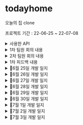 # todayhome
오늘의 집 clone 

프로젝트 기간 : 22-06-25 ~ 22-07-08 

<details>
<summary> 사용한 API</summary>
- 유저이메일 회원가입API<br>
- 유저 비밀번호 변경 API<br>
- 로그인 API<br>
- store 스토어 메인화면 API - 뷰페이저 <br>
- 메인 화면의 이벤트 배너 리스트들 불러오기 API<br>
- 유저 마이페이지 API

</details>
<details>
<summary>1차 팀원 회의 내용 </summary>
팀원 : 데이지(서버), 마누(android), 에그(android), 루시(android)<br>
다음회의 : 6월 28일 예정

구현한 것은 ★ 표시

📌구현할 내용
<li>★스플래시 화면 구현</li> 
<li>★로그인[소셜, 이메일]</li> 
<li>회원가입[카카오, 이메일] </li> 
<li>홈화면 구현10% </li> 
<li>네비게이션 바 구현 80% </li> 
<li>상품 상세 페이지 </li> 
<li>카테고리 </li> 
<li>스토어 상세 </li> 
<li>리뷰 내역,상세 </li> 
<li>배너 리스트</li> 
<li>아이디비번 찾기</li>
<li>스크랩</li> 
<li>리뷰 작성</li> 
<li>비회원 주문 조회 [이메일, 주문번호] -> 우선 순위 아래로</li> 
<li>장바구니 -> 클라이언트 [휴대전화 인증 번호 발송(지정된 숫자만큼) / 주소]</li>
<li>쿠폰</li>

1주차는 1주차 계획 (27일 까지)
- Splash 로그인 화면 구현<br> ★
- 오늘의집 레이아웃 구성<br>
- 로그인api (카카오, 이메일 로그인) ☆ 이메일은 x 

</details>
<details>
<summary>2차 팀원 회의 내용 </summary>
팀원 : 데이지(서버), 마누(android), 에그(android), 루시(android)<br>
2022-06-29

- 비회원 주문 조회하기 뷰 만 그리기로 결정
- 회원가입 부분 맞춤설정 안 하기로 결정
- 로그아웃 기능 요청


</details>
<details>
<summary>1차 피드백 내용 </summary>

- 아이콘 누끼따서 오늘의 집과 똑같이 만들기
- 마진, 패딩 미흡
- 서버 파트분이랑 커뮤니케이션 미흡 -> 소설 로그인 논의 필요
- 삽질x -> 모르는 거 있으면 바로 질문하고 다른 일 처리하기
- 다음주 월요일까지 api 주요 기능 15개 추가해보기


</details>
<details>
<summary>📌6월 25일 개발 일지</summary>
📌6월 25일 개발 일지

1. 앱 아이콘 모두의 집으로 변경


   <img src = "https://user-images.githubusercontent.com/76811495/175778576-11935c77-d80c-4b09-b709-11fdbbe40e68.png" width="width 30px" height="height 30%">






2. 소셜 로그인 완료(카카오 API)


   <img src = "https://user-images.githubusercontent.com/76811495/175778773-b9cae0cf-a14b-4e80-8e31-1d5f88d4b812.png" width="width 30%" height="height 30%">


3. 로그인 페이지 UI 99% (약간 다듬어야 합니다.)


   <img src = "https://user-images.githubusercontent.com/76811495/175778842-6182194b-2c07-4b5a-a71e-b7ad9ee3c79d.png" width="width 30%" height="height 30%">

4. 이메일 로그인 + 이메일로 가입 80% (이메일 + 비밀번호 다 입력했을 때 로그인하기 버튼 이벤트 구현해야 합니다. )

   <img src = "https://user-images.githubusercontent.com/76811495/175778889-31c4b2e9-6553-4ee3-afd2-b9b5b4c8aaae.png" width="width 30%" height="height 30%">

   <img src = "https://user-images.githubusercontent.com/76811495/175779085-0bc8e6a7-6448-430f-ab84-a6f912a93bdb.png" width="width 30%" height="height 30%">


5. 비회원 주문조회하기 레이아웃 구현 90% (버튼만 넣으면 됩니다.)
   <img src = "https://user-images.githubusercontent.com/76811495/175778978-a6498731-e83d-434b-95a8-45f6b5ba9d98.png" width="width 30%" height="height 30%">

6. 바텀네비게이션 20% ( Fragment 5개 추가를 하였고 4개는 (홈, 스토어, 홈서비스,마이페이지), 1개는 + 버튼인데 클릭하면 아래에서 위로 올라오는 데 구현해보지 않아서 내일 구현해야 할 거 같습니다. )


   <img src = "https://user-images.githubusercontent.com/76811495/175778954-81ae4344-5464-4e6f-8841-f540bd8260e0.png" width="width 30%" height="height 30%">
7. splash 화면 구현(크기 조절 필요)


   <img src = "https://user-images.githubusercontent.com/76811495/175778935-ad2ee378-9bf0-4858-b68a-70f902af2a3d.png" width="width 30%" height="height 30%">

</details>
<details>
<summary>📌6월 26일 개발 일지</summary>

### 1. 파이어베이스 Authentication 이용해 페이스북 로그인 구현<br>
구현하는 데 시간이 조금 걸렸지만 무사히 구현을 하였습니다. <br>
하지만 로그인 버튼이 com.facebook.login.widget.LoginButton 요렇게 쓰면 사진이 안 넣어져서 이 부분에서 시간이 많이 소요하였습니다.<br>
<br>
구글링 + Stack Overflow 검색 후 한 블로그에서 `FrameLayout` 으로 묶고 그 안에서 `com.facebook.login.widget.LoginButton` 는 `visibility="gone"` 으로 보이지 않게 해준 후 `ImageButton` 에 `onClick`  속성을 달아서 `com.facebook.login.widget.LoginButton`
가 수행하도록 한 결과 무사히 성공하였습니다.<br>
<br>
<br>



<img src = "https://user-images.githubusercontent.com/76811495/175814847-0765c879-1c74-4c88-aca7-b56809d1ccd2.png" width="width 30px" height="height 30%">
<br>
<br>


### 2. HomeFragment + StoreFragment 에 TabLayout 를 넣어줬습니다.<br>
이 부분에서는 큰 issue 가 없었습니다.<br>

<img src = "https://user-images.githubusercontent.com/76811495/175815566-5b50d47e-4ad8-40cf-8273-8e20aad3d4ae.png" width="width 30px" height="height 30%">
<br>
<br>


### 3. StoreFragment 에서 스토어홈 탭에서 ViewPage2를 넣어줬습니다.<br>
ViewPage2가 TabLayout 쪽 ViewPager2와 스크롤 방향이 같아서 베너가 움직이질 않았습니다.
그래서 자식 뷰가 우선적으로 스크롤을 인식할 수 있도록 `NestedScrollableHost ` 사용해 issue를 
해결하였습니다.
<br>
<img src = "https://user-images.githubusercontent.com/76811495/175815821-7a3ab0ad-e900-4cf8-a166-2a350ea7e428.png" width="width 30px" height="height 30%">
<br>
<br>

### 해결 못 한 issue<br><br>
아래 스크린샷을 보면 바텀네비게이션 마지막에 플러스 버튼이 크기가 작은걸 고치고 싶었는데 결국 오늘 못 고쳤습니다.
단서만 찾았을 뿐 어떻게 저걸 해결해야 할지 더 해봐야 할 거 같습니다.

플로팅 버튼을 저 위에다 놓고 사용하려고 시도를 해봤지만 플로팅 버튼안에 크기를 키우면 이미지가 밖으로 나가는 현상이
발생해 실패를 하였습니다.



<img src = "https://user-images.githubusercontent.com/76811495/175815821-7a3ab0ad-e900-4cf8-a166-2a350ea7e428.png" width="width 30px" height="height 30%">



</details>


<details>
<summary>📌6월 27일 개발 일지</summary>

### 1. 어제 실패한 bottomNavigation UI 개선 및 ViewPage2 indicator 추가
<br>
<br>
bottomNavigation 부분은 제가 너무 어렵게 생각해서 오래 걸린 듯 합니다.<br>
XML 부분에서 bottomNavigation 부분에서 자식뷰에 버튼을 넣어서 배치를 해줘서 BottomSheetDialog가 나오도록 구현을 하였습니다.
<br>
<br>
ViewPage2 indicator는 라이브러리를 이용해 넣어줬습니다.


<br>
<img src = "https://user-images.githubusercontent.com/76811495/175862656-78aa511d-247d-44a5-9bb6-27e0893c76e3.png" width="width 30px" height="height 30%">




</details>

<details>
<summary>📌6월 28일 개발 일지 </summary>
오늘은 서버분이 만들어 놓은 API를 엮어 볼려고 했는데 실패를 했습니다.
어제 조이님이 삽질하지 말라고 했는데 데이터가 불러와 져서 조금만 하면 될 거 같았는데 결국 삽질해서 오늘 시간 분배를 실패했습니다.
제가 Retrofit 다루는 기술이 많이 미흡한 거 같습니다.
Retrofit 할때 @GET만 해보고 넘어간 게 이렇게 스노우볼이 굴러온 거 같습니다. 오늘은 결과적으로 1개의 API(/app/store 스토어 메인화면)만 연동하는데 성공 하였습니다.
<br>
<br>
<br>
<img src = "https://user-images.githubusercontent.com/76811495/176194129-b2b6d384-4c97-4776-bd75-963855ae488f.PNG" width="width 30px" height="height 30%">

★22-06-29 로그인,회원가입 구현
하루종일 로그인, 회원가입을 붙잡고 있었는데 아무리 해도 구현이 안되서 의기소침해 있었는데<br>
Log를 하나씩 찍던 중 뭔가 이상한점이 발견했습니다.
<br>
<br>
<img src = "https://user-images.githubusercontent.com/76811495/176215260-2c6f2680-6e92-4381-b77f-aacf2e56ab6a.PNG" width="width 30px" height="height 30%">
<br>
<br>
바로 회원가입 하는 부분에서 패스워드가 로그에 찍혀야 하는데 닉네임이 로그에 찍혀있었습니다.
<br> 그래서 바로 data class에서 name과 password 위치를 바꿔주었더니 정상적으로 되었습니다.
retrofit에 대한 공부와 API명세서를 제대로 안보고 무지성으로 코딩한 제 잘못입니다.



</details>

<details>
<summary>📌6월 29일 개발 일지 </summary>
오늘은 기능적인 부분보다는 누끼를 따고 오늘의 집과 똑같이 만들려고 뷰를 그리는데 집중하였습니다.
1차 피드백 내용중에 마진,패딩 부분이 많이 미흡하다는 지적이 있었는데 정말 비교해보니 정말 별로인거 같아
차라리 UI를 다 그리고 API를 다 붙여야겠다 생각하고 있습니다.<br>



</details>

<details>
<summary>📌6월 30일 개발 일지 </summary>
오늘은 스트리홈에 오늘의 딜, 최근 본 상품, 내가 본 상품의 연관 상품, ~님을 위한 상품 부분을 서버분이 만들어 주신<br>
데이터로 viewPage2를 만들었습니다.

<br>
상품을 클릭을 하고 상세페이지까지 가는거 까지 구현을 하였고 내일 상세페이지를 구현을 하겠습니다.
<br>
<br>
<br>
<img src = "https://user-images.githubusercontent.com/76811495/176689209-75c57dca-957b-4997-a90a-bc0155e8a685.PNG" width="width 30px" height="height 30%">
<br>
<br>
<br>
<img src = "https://user-images.githubusercontent.com/76811495/176689509-6329e5d1-2ba1-42fd-a108-c69c2fa81d00.PNG" width="width 30px" height="height 30%">


</details>

<details>
<summary>📌7월 1일 개발 일지 </summary>
오늘은 비밀번호를 바꾸는 API를 할려고 했는데 PATCH를 사용해 본적이 없어서 오늘 하루 뷰를 그리고 비밀번호를 바꾸는 API 사용법을
익히는데 시간을 보냈습니다. 
오늘 성공을 하지 못해서 내일 성공하도록 하겠습니다.

</details>

<details>
<summary> 📌7월 2일 개발 일지</summary>
- 비밀번호 변경하기 구현완료<br>
- 홈 화면 베너 구현<br>

<br><br>
오늘은 어제 실패한 비밀번호를 구현하는 데 성공을 하였습니다 그리고 홈 화면에서 베너에 API를 연결하였습니다. <br>
그리고 베너를 자동으로 넘어가도록 구현하였습니다.
<br>
<br>
오늘은 마이페이지까지 구현하는 걸 목표로 하고 있으며  월요일까지 12개를 채우는 걸 목표로 하고있습니다.


<br>
<br>

<img src = "https://user-images.githubusercontent.com/76811495/177042489-99b75933-d85f-4249-b5c1-f09dca83371a.PNG" width="width 30px" height="height 30%">


<br>
<br>

<img src = "https://user-images.githubusercontent.com/76811495/177002595-d4032200-032b-4b27-823c-278032822897.png" width="width 30px" height="height 30%">





</details>

<details>
<summary> 📌7월 3일 개발 일지</summary>
- 마이페이지 프로필, 나의쇼핑 레이아웃 만들기 완료 <br>
- 마이페이지 프로필에서 유저 마이 페이지 API 연결 <br>

<br><br>
오늘은 마이페이지를 만들었습니다.<br>
프로필탭과 나의 쇼핑탭을 만들었고 프로필탭은 레이아웃을 끝 맞치고 유저마이페이지 API와 연결을 끝냈습니다.<br>
그리고나서 나의 쇼핑탭에서 레이아웃을 다 만들었고 나의 쇼핑 페이지 API와 연결할 계획입니다.

<img src = "https://user-images.githubusercontent.com/76811495/177042489-99b75933-d85f-4249-b5c1-f09dca83371a.PNG" width="width 30px" height="height 30%">


<br>
<br>

<img src = "https://user-images.githubusercontent.com/76811495/177042616-7e56157a-86f2-4786-b6dc-1a0ef72c9061.PNG" width="width 30px" height="height 30%">





</details>